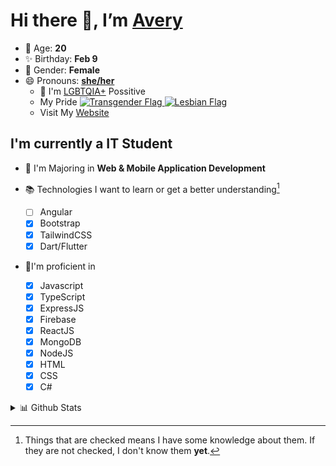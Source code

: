 # Hi there 👋, I’m [Avery][website]

- 🌸 Age: **20**
- ✨ Birthday: **Feb 9**
- 🎨 Gender: **Female**
- 😄 Pronouns: **[she/her][pronounspage]**
  - 🌈 I'm [LGBTQIA+][lgbt-foundation] Possitive
  - <div class="Flags">
      <span>My Pride</span>
      <a href="https://en.pronouns.page/dictionary/terminology#transgender">
        <img src="https://pronouns.page/flags/Transgender.png" alt="Transgender Flag" height="15px"/>
      </a>
      <a href="https://en.pronouns.page/dictionary/terminology#lesbian">
      <img src="https://pronouns.page/flags/Lesbian.png" alt="Lesbian Flag" height="15px"/>
      </a>
    </div>
  - Visit My [Website][website]

## I'm currently a IT Student

- 📌 I'm Majoring in **Web & Mobile Application Development**
- 📚 Technologies I want to learn or get a better understanding[^1]

  - [ ] Angular
  - [x] Bootstrap
  - [x] TailwindCSS
  - [x] Dart/Flutter

- 🎉I'm proficient in

  - [x] Javascript
  - [x] TypeScript
  - [x] ExpressJS
  - [x] Firebase
  - [x] ReactJS
  - [x] MongoDB
  - [x] NodeJS
  - [x] HTML
  - [x] CSS
  - [x] C#

<details>
  <summary>
    📊 Github Stats
  </summary>

<!--START_SECTION:waka-->
![Code Time](http://img.shields.io/badge/Code%20Time-631%20hrs%2036%20mins-blue)

![Profile Views](http://img.shields.io/badge/Profile%20Views-0-blue)

**🐱 My GitHub Data** 

> 📦 130.1 kB Used in GitHub's Storage 
 > 
> 🏆 98 Contributions in the Year 2023
 > 
> 💼 Opted to Hire
 > 
> 📜 23 Public Repositories 
 > 
> 🔑 29 Private Repositories 
 > 
**I'm a Night 🦉** 

```text
🌞 Morning                131 commits         ███░░░░░░░░░░░░░░░░░░░░░░   11.36 % 
🌆 Daytime                438 commits         █████████░░░░░░░░░░░░░░░░   37.99 % 
🌃 Evening                430 commits         █████████░░░░░░░░░░░░░░░░   37.29 % 
🌙 Night                  154 commits         ███░░░░░░░░░░░░░░░░░░░░░░   13.36 % 
```
📅 **I'm Most Productive on Monday** 

```text
Monday                   258 commits         ██████░░░░░░░░░░░░░░░░░░░   22.38 % 
Tuesday                  223 commits         █████░░░░░░░░░░░░░░░░░░░░   19.34 % 
Wednesday                166 commits         ████░░░░░░░░░░░░░░░░░░░░░   14.40 % 
Thursday                 174 commits         ████░░░░░░░░░░░░░░░░░░░░░   15.09 % 
Friday                   144 commits         ███░░░░░░░░░░░░░░░░░░░░░░   12.49 % 
Saturday                 101 commits         ██░░░░░░░░░░░░░░░░░░░░░░░   08.76 % 
Sunday                   87 commits          ██░░░░░░░░░░░░░░░░░░░░░░░   07.55 % 
```


📊 **This Week I Spent My Time On** 

```text
🕑︎ Time Zone: America/Halifax

💬 Programming Languages: 
Java                     1 hr 45 mins        ███████████████████░░░░░░   75.43 % 
Properties               14 mins             ███░░░░░░░░░░░░░░░░░░░░░░   10.11 % 
XML                      13 mins             ██░░░░░░░░░░░░░░░░░░░░░░░   09.87 % 
HTML                     6 mins              █░░░░░░░░░░░░░░░░░░░░░░░░   04.59 % 

🔥 Editors: 
IntelliJ                 2 hrs 20 mins       █████████████████████████   100.00 % 

🐱‍💻 Projects: 
java-ee-restaurant-projec2 hrs 20 mins       █████████████████████████   100.00 % 

💻 Operating System: 
Windows                  2 hrs 20 mins       █████████████████████████   100.00 % 
```

**I Mostly Code in JavaScript** 

```text
JavaScript               23 repos            ███████░░░░░░░░░░░░░░░░░░   26.44 % 
Kotlin                   13 repos            ████░░░░░░░░░░░░░░░░░░░░░   14.94 % 
Java                     13 repos            ████░░░░░░░░░░░░░░░░░░░░░   14.94 % 
HTML                     8 repos             ██░░░░░░░░░░░░░░░░░░░░░░░   09.20 % 
Swift                    1 repo              ░░░░░░░░░░░░░░░░░░░░░░░░░   01.15 % 
```



**Timeline**

![Lines of Code chart](https://raw.githubusercontent.com/Avery-Rose/Avery-Rose/main/assets/bar_graph.png)


 Last Updated on 19/04/2023 18:35:14 UTC
<!--END_SECTION:waka-->

</details>

[^1]:
    Things that are checked means I have some knowledge about them.
    If they are not checked, I don't know them **yet**.

[//]: <> (Links)

[wakatime-profile]: https://wakatime.com/@Averyyyyyyyy
[pronouns-definitions]: https://en.pronouns.page/she/her
[pronounspage]: https://pronouns.page/@cattgirlava
[lgbt-foundation]: https://lgbt.foundation/
[website]: https://avarose.dev/
[alexandres-badge-repo]: https://github.com/alexandresanlim/Badges4-README.md-Profile
